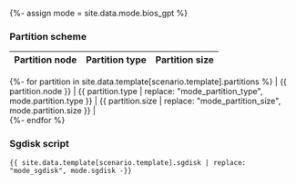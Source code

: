 {%- assign mode = site.data.mode.bios_gpt %}

### Partition scheme

| Partition node       | Partition type       | Partition size       |
| :------------------- | :------------------- | :------------------- |
{%- for partition in site.data.template[scenario.template].partitions %}
| {{ partition.node }} | {{ partition.type | replace: "mode_partition_type", mode.partition.type }} | {{ partition.size | replace: "mode_partition_size", mode.partition.size }} |      
{%- endfor %}

### Sgdisk script

```
{{ site.data.template[scenario.template].sgdisk | replace: "mode_sgdisk", mode.sgdisk -}}
```
